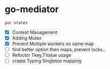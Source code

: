 # go-mediator

```
poc states
```
- [X] Context Management
- [X] Adding Mutex
- [X] Prevent Multiple workers on same map
- [ ] find better option then maps, prevent locks..
- [ ] Refoctor Tkey,TValue usage
- [ ] craete Typing Singleton mapping 
